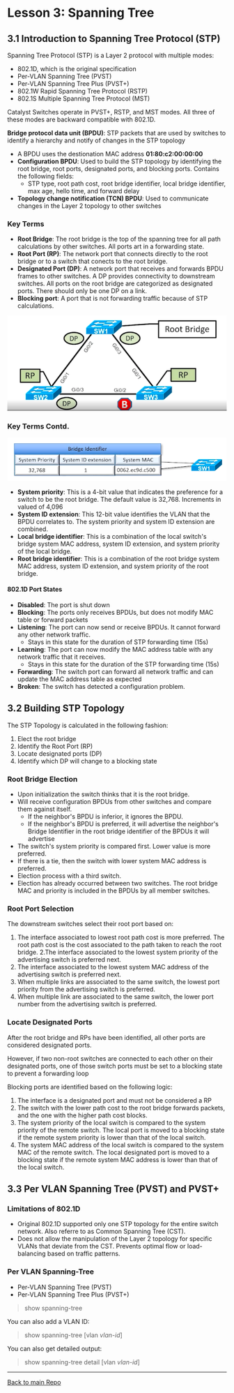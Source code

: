 # Lesson 3: Spanning Tree

## 3.1 Introduction to Spanning Tree Protocol (STP)

Spanning Tree Protocol (STP) is a Layer 2 protocol with multiple modes:

* 802.1D, which is the original specification
* Per-VLAN Spanning Tree (PVST)
* Per-VLAN Spanning Tree Plus (PVST+)
* 802.1W Rapid Spanning Tree Protocol (RSTP)
* 802.1S Multiple Spanning Tree Protocol (MST)

Catalyst Switches operate in PVST+, RSTP, and MST modes. All three of these modes are backward compatible with 802.1D.

__Bridge protocol data unit (BPDU)__: STP packets that are used by switches to identify a hierarchy and notify of changes in the STP topology

* A BPDU uses the destionation MAC address __01:80:c2:00:00:00__
* __Configuration BPDU__: Used to build the STP topology by identifying the root bridge, root ports, designated ports, and blocking ports. Contains the following fields:
    + STP type, root path cost, root bridge identifier, local bridge identifier, max age, hello time, and forward delay
* __Topology change notification (TCN) BPDU__: Used to communicate changes in the Layer 2 topology to other switches

### Key Terms

* __Root Bridge__: The root bridge is the top of the spanning tree for all path calculations by other switches. All ports art in a forwarding state.
* __Root Port (RP)__: The network port that connects directly to the root bridge or to a switch that conects to the root bridge.
* __Designated Port (DP)__: A network port that receives and forwards BPDU frames to other switches. A DP provides connectivity to downstream switches. All ports on the root bridge are categorized as designated ports. There should only be one DP on a link.
* __Blocking port__: A port that is not forwarding traffic because of STP calculations.

![STP Example](./img/stp.png)

### Key Terms Contd.

![Bridge Identifier](./img/bridge-identifier.png)

* __System priority__: This is a 4-bit value that indicates the preference for a switch to be the root bridge. The default value is 32,768. Increments in valued of 4,096
* __System ID extension__: This 12-bit value identifies the VLAN that the BPDU correlates to. The system priority and system ID extension are combined.
* __Local bridge identifier__: This is a combination of the local switch's bridge system MAC address, system ID extension, and system priority of the local bridge.
* __Root bridge identifier__: This is a combination of the root bridge system MAC address, system ID extension, and system priority of the root bridge.

#### 802.1D Port States

* __Disabled__: The port is shut down
* __Blocking__: The ports only receives BPDUs, but does not modify MAC table or forward packets
* __Listening__: The port can now send or receive BPDUs. It cannot forward any other network traffic.
    - Stays in this state for the duration of STP forwarding time (15s)
* __Learning__: The port can now modify the MAC address table with any network traffic that it receives.
    - Stays in this state for the duration of the STP forwarding time (15s)
* __Forwarding__: The switch port can forward all network traffic and can update the MAC address table as expected
* __Broken__: The switch has detected a configuration problem.

## 3.2 Building STP Topology

The STP Topology is calculated in the following fashion:

1. Elect the root bridge
2. Identify the Root Port (RP)
3. Locate designated ports (DP)
4. Identify which DP will change to a blocking state

### Root Bridge Election

* Upon initialization the switch thinks that it is the root bridge.
* Will receive configuration BPDUs from other switches and compare them against itself.
    + If the neighbor's BPDU is inferior, it ignores the BPDU.
    + If the neighbor's BPDU is preferred, it will advertise the neighbor's Bridge Identifier in the root bridge identifier of the BPDUs it will advertise
* The switch's system priority is compared first. Lower value is more preferred.
* If there is a tie, then the switch with lower system MAC address is preferred.
* Election process with a third switch.
* Election has already occurred between two switches. The root bridge MAC and priority is included in the BPDUs by all member switches.

### Root Port Selection

The downstream switches select their root port based on:

1. The interface associated to lowest root path cost is more preferred. The root path cost is the cost associated to the path taken to reach the root bridge.
2.The interface associated to the lowest system priority of the advertising switch is preferred next.
3. The interface associated to the lowest system MAC address of the advertising switch is preferred next.
4. When multiple links are associated to the same switch, the lowest port priority from the advertising switch is preferred.
5. When multiple link are associated to the same switch, the lower port number from the advertising switch is preferred.

### Locate Designated Ports

After the root bridge and RPs have been identified, all other ports are considered designated ports.

However, if two non-root switches are connected to each other on their designated ports, one of those switch ports must be set to a blocking state to prevent a forwarding loop

Blocking ports are identified based on the following logic:

1. The interface is a designated port and must not be considered a RP
2. The switch with the lower path cost to the root bridge forwards packets, and the one with the higher path cost blocks.
3. The system priority of the local switch is compared to the system priority of the remote switch. The local port is moved to a blocking state if the remote system priority is lower than that of the local switch.
4. The system MAC address of the local switch is compared to the system MAC of the remote switch. The local designated port is moved to a blocking state if the remote system MAC address is lower than that of the local switch.

## 3.3 Per VLAN Spanning Tree (PVST) and PVST+

### Limitations of 802.1D

* Original 802.1D supported only one STP topology for the entire switch network. Also referre to as Common Spanning Tree (CST).
* Does not allow the manipulation of the Layer 2 topology for specific VLANs that deviate from the CST. Prevents optimal flow or load-balancing based on traffic patterns.

### Per VLAN Spanning-Tree

* Per-VLAN Spanning Tree (PVST)
* Per-VLAN Spanning Tree Plus (PVST+)

> show spanning-tree

You can also add a VLAN ID:

> show spanning-tree [vlan _vlan-id_]

You can also get detailed output:

> show spanning-tree detail [vlan _vlan-id_]


---

[Back to main Repo](../../../indexE.md)
